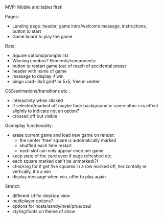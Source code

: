 MVP:
Mobile and tablet first!

Pages:
- Landing page: header, game intro/welcome message, instructions, button to start
- Game board to play the game

Data:
- Square options/prompts list
- Winning combos? 
Elements/components:
- button to restart game (out of reach of accidental press)
- header with name of game
- message to display if win
- bingo card- 3x3 grid? or 5x5, free in center

CSS/animations/transitions etc.:
- interactivty when clicked
-  if selected/marked off maybe fade background or some other css effect slightly to indicate not an option?
- crossed off but visible


Gameplay functionality:
- erase current game and load new game on render: 
  - the center 'free' square is automatically marked 
  - shuffled each time restart
  - each slot can only appear once per game
- keep state of the card even if page refreshed etc.
- each square marked can't be unmarked(?)
- checking for if get five squares in a row marked off, horizontally or vertically, it's a win
- display message when win, offer to play again


Stretch
- different UI for desktop view
- multiplayer options?
- options for hosts/sandy/noel/prue/paul
- styling/fonts on theme of show